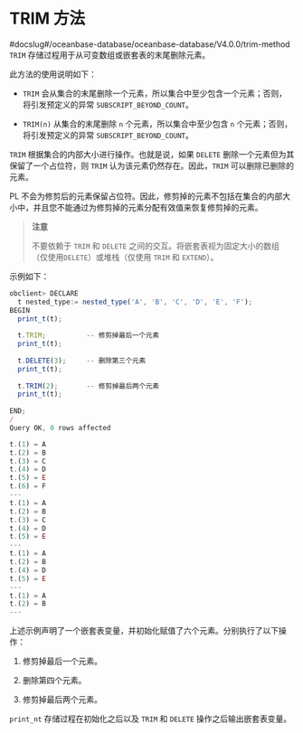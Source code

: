 TRIM 方法 
============================
#docslug#/oceanbase-database/oceanbase-database/V4.0.0/trim-method
`TRIM` 存储过程用于从可变数组或嵌套表的末尾删除元素。

此方法的使用说明如下：

* `TRIM` 会从集合的末尾删除一个元素，所以集合中至少包含一个元素；否则，将引发预定义的异常 `SUBSCRIPT_BEYOND_COUNT`。

* `TRIM(n)` 从集合的末尾删除 `n` 个元素，所以集合中至少包含 `n` 个元素；否则，将引发预定义的异常 `SUBSCRIPT_BEYOND_COUNT`。




`TRIM` 根据集合的内部大小进行操作。也就是说，如果 `DELETE` 删除一个元素但为其保留了一个占位符，则 `TRIM` 认为该元素仍然存在。因此，`TRIM` 可以删除已删除的元素。

PL 不会为修剪后的元素保留占位符。因此，修剪掉的元素不包括在集合的内部大小中，并且您不能通过为修剪掉的元素分配有效值来恢复修剪掉的元素。


>**注意**
>
>不要依赖于 `TRIM` 和 `DELETE` 之间的交互。将嵌套表视为固定大小的数组（仅使用`DELETE`）或堆栈（仅使用 `TRIM` 和 `EXTEND`）。

示例如下：

```javascript
obclient> DECLARE
  t nested_type:= nested_type('A', 'B', 'C', 'D', 'E', 'F');
BEGIN 
  print_t(t);
 
  t.TRIM;          -- 修剪掉最后一个元素
  print_t(t);
  
  t.DELETE(3);     -- 删除第三个元素
  print_t(t);
 
  t.TRIM(2);       -- 修剪掉最后两个元素
  print_t(t);
 
END;
/
Query OK, 0 rows affected 

t.(1) = A
t.(2) = B
t.(3) = C
t.(4) = D
t.(5) = E
t.(6) = F
---
t.(1) = A
t.(2) = B
t.(3) = C
t.(4) = D
t.(5) = E
---
t.(1) = A
t.(2) = B
t.(4) = D
t.(5) = E
---
t.(1) = A
t.(2) = B
---
```



上述示例声明了一个嵌套表变量，并初始化赋值了六个元素。分别执行了以下操作：

1. 修剪掉最后一个元素。

   

2. 删除第四个元素。

   

3. 修剪掉最后两个元素。

   




`print_nt` 存储过程在初始化之后以及 `TRIM` 和 `DELETE` 操作之后输出嵌套表变量。
